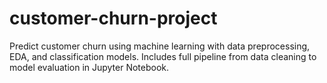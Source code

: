 # customer-churn-project
Predict customer churn using machine learning with data preprocessing, EDA, and classification models. Includes full pipeline from data cleaning to model evaluation in Jupyter Notebook.
